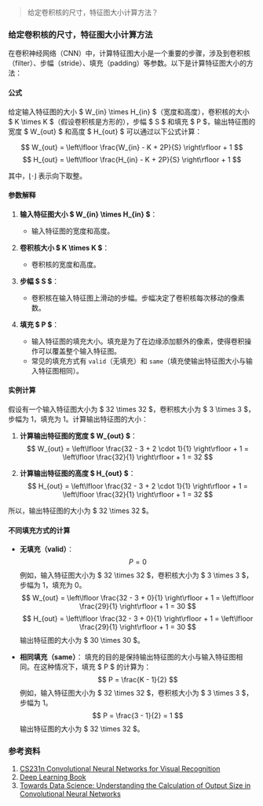 > 给定卷积核的尺寸，特征图大小计算方法？


### 给定卷积核的尺寸，特征图大小计算方法

在卷积神经网络（CNN）中，计算特征图大小是一个重要的步骤，涉及到卷积核（filter）、步幅（stride）、填充（padding）等参数。以下是计算特征图大小的方法：

#### 公式

给定输入特征图的大小 $ W_{in} \times H_{in} $（宽度和高度），卷积核的大小 $ K \times K $（假设卷积核是方形的），步幅 $ S $ 和填充 $ P $，输出特征图的宽度 $ W_{out} $ 和高度 $ H_{out} $ 可以通过以下公式计算：

$$ W_{out} = \left\lfloor \frac{W_{in} - K + 2P}{S} \right\rfloor + 1 $$
$$ H_{out} = \left\lfloor \frac{H_{in} - K + 2P}{S} \right\rfloor + 1 $$

其中，$\left\lfloor \cdot \right\rfloor$ 表示向下取整。

#### 参数解释

1. **输入特征图大小 $ W_{in} \times H_{in} $**：
   - 输入特征图的宽度和高度。

2. **卷积核大小 $ K \times K $**：
   - 卷积核的宽度和高度。

3. **步幅 $ S $**：
   - 卷积核在输入特征图上滑动的步幅。步幅决定了卷积核每次移动的像素数。

4. **填充 $ P $**：
   - 输入特征图的填充大小。填充是为了在边缘添加额外的像素，使得卷积操作可以覆盖整个输入特征图。
   - 常见的填充方式有 `valid`（无填充）和 `same`（填充使输出特征图大小与输入特征图相同）。

#### 实例计算

假设有一个输入特征图大小为 $ 32 \times 32 $，卷积核大小为 $ 3 \times 3 $，步幅为 1，填充为 1。计算输出特征图的大小：

1. **计算输出特征图的宽度 $ W_{out} $**：
   $$
   W_{out} = \left\lfloor \frac{32 - 3 + 2 \cdot 1}{1} \right\rfloor + 1 = \left\lfloor \frac{32}{1} \right\rfloor + 1 = 32
   $$

2. **计算输出特征图的高度 $ H_{out} $**：
   $$
   H_{out} = \left\lfloor \frac{32 - 3 + 2 \cdot 1}{1} \right\rfloor + 1 = \left\lfloor \frac{32}{1} \right\rfloor + 1 = 32
   $$

所以，输出特征图的大小为 $ 32 \times 32 $。

#### 不同填充方式的计算

- **无填充（valid）**：
  $$
  P = 0
  $$
  例如，输入特征图大小为 $ 32 \times 32 $，卷积核大小为 $ 3 \times 3 $，步幅为 1，填充为 0。
  $$
  W_{out} = \left\lfloor \frac{32 - 3 + 0}{1} \right\rfloor + 1 = \left\lfloor \frac{29}{1} \right\rfloor + 1 = 30
  $$
  $$
  H_{out} = \left\lfloor \frac{32 - 3 + 0}{1} \right\rfloor + 1 = \left\lfloor \frac{29}{1} \right\rfloor + 1 = 30
  $$
  输出特征图的大小为 $ 30 \times 30 $。

- **相同填充（same）**：
  填充的目的是保持输出特征图的大小与输入特征图相同。在这种情况下，填充 $ P $ 的计算为：
  $$
  P = \frac{K - 1}{2}
  $$
  例如，输入特征图大小为 $ 32 \times 32 $，卷积核大小为 $ 3 \times 3 $，步幅为 1。
  $$
  P = \frac{3 - 1}{2} = 1
  $$
  输出特征图的大小为 $ 32 \times 32 $。

### 参考资料

1. [CS231n Convolutional Neural Networks for Visual Recognition](http://cs231n.github.io/convolutional-networks/)
2. [Deep Learning Book](http://www.deeplearningbook.org/)
3. [Towards Data Science: Understanding the Calculation of Output Size in Convolutional Neural Networks](https://towardsdatascience.com/understanding-the-calculation-of-output-size-in-convolutional-neural-networks-cb03103b9a42)